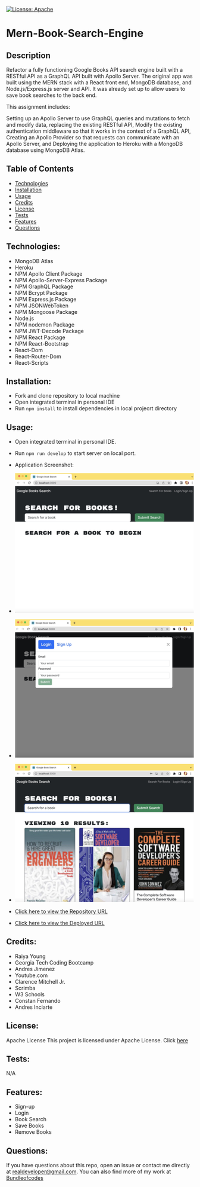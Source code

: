 [![License: Apache](https://img.shields.io/badge/license-Apache-blue.svg)](https://opensource.org/licenses/Apache)

# Mern-Book-Search-Engine

## Description
Refactor a fully functioning Google Books API search engine built with a RESTful API as a GraphQL API built with Apollo Server. The original app was built using the MERN stack with a React front end, MongoDB database, and Node.js/Express.js server and API. It was already set up to allow users to save book searches to the back end.

This assignment includes:

Setting up an Apollo Server to use GraphQL queries and mutations to fetch and modify data, replacing the existing RESTful API,
Modify the existing authentication middleware so that it works in the context of a GraphQL API,
Creating an Apollo Provider so that requests can communicate with an Apollo Server, and
Deploying the application to Heroku with a MongoDB database using MongoDB Atlas.


## Table of Contents

- [Technologies](#technologies)
- [Installation](#installation)
- [Usage](#usage)
- [Credits](credits)
- [License](#license)
- [Tests](#tests)
- [Features](#features)
- [Questions](#questions)

## Technologies:
- MongoDB Atlas
- Heroku
- NPM Apollo Client Package
- NPM Apollo-Server-Express Package
- NPM GraphQL Package
- NPM Bcrypt Package
- NPM Express.js Package
- NPM JSONWebToken
- NPM Mongoose Package
- Node.js
- NPM nodemon Package
- NPM JWT-Decode Package
- NPM React Package
- NPM React-Bootstrap
- React-Dom
- React-Router-Dom
- React-Scripts

## Installation:
- Fork and clone repository to local machine
- Open integrated terminal in personal IDE
- Run `npm install` to install dependencies in local projecrt directory

## Usage:

- Open integrated terminal in personal IDE.
- Run `npm run develop` to start server on local port.

- Application Screenshot:

- ![Application Screenshot](/images/BSE-Screenshot1.jpeg)
- ![Application Screenshot](/images/BSE-Screenshot2.jpeg)
- ![Application Screenshot](/images/BSE-Screenshot3.jpeg)


- [Click here to view the Repository URL](https://github.com/bundleofcodes/Mern-Book-Search-Engine)
- [Click here to view the Deployed URL](https://young-lowlands-44571-b7a8f7d70044.herokuapp.com/)

## Credits:

- Raiya Young
- Georgia Tech Coding Bootcamp
- Andres Jimenez
- Youtube.com
- Clarence Mitchell Jr.
- Scrimba
- W3 Schools
- Constan Fernando
- Andres Inciarte

## License:

Apache License
This project is licensed under Apache License. Click [here](https://github.com/bundleofcodes/Mern-Book-Search-Engine/blob/main/LICENSE)

## Tests:
N/A

## Features:
- Sign-up
- Login
- Book Search
- Save Books
- Remove Books
 
## Questions:

If you have questions about this repo, open an issue or contact me directly at realdeveloper@gmail.com. You can also find more of my work at [Bundleofcodes](https://github.com/bundleofcodes)